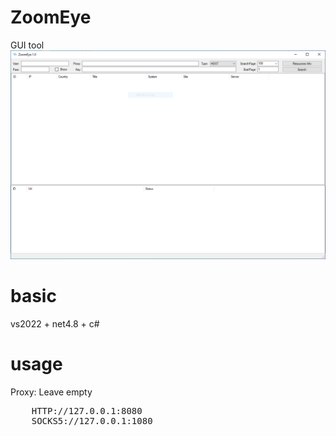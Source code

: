 # ZoomEye
GUI tool
![Screenshot](Capture.PNG)

# basic
vs2022 + net4.8 + c#

# usage
Proxy:  Leave empty
<pre>
    HTTP://127.0.0.1:8080  
    SOCKS5://127.0.0.1:1080 
</pre>
